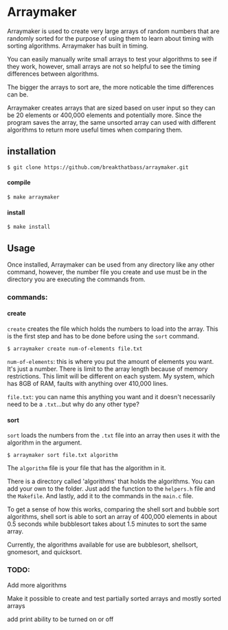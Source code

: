 # Arraymaker

Arraymaker is used to create very large arrays of random numbers that are randomly sorted for the purpose of using them to learn about timing with sorting algorithms. Arraymaker has built in timing.

You can easily manually write small arrays to test your algorithms to see if they work, however, small arrays are not so helpful to see the timing differences between algorithms.

The bigger the arrays to sort are, the more noticable the time differences can be.

Arraymaker creates arrays that are sized based on user input so they can be 20 elements or 400,000 elements and potentially more. Since the program saves the array, the same unsorted array can used with different algorithms to return more useful times when comparing them.

## installation
```
$ git clone https://github.com/breakthatbass/arraymaker.git
```

#### compile
```
$ make arraymaker
```

#### install
```
$ make install
```

## Usage

Once installed, Arraymaker can be used from any directory like any other command, however, the number file you create and use must be in the directory you are executing the commands from. 

### commands:

#### create

```create``` creates the file which holds the numbers to load into the array. This is the first step and has to be done before using the ```sort``` command.

```
$ arraymaker create num-of-elements file.txt
```
```num-of-elements```: this is where you put the amount of elements you want. It's just a number. There is limit to the array length because of memory restrictions. This limit will be different on each system. My system, which has 8GB of RAM, faults with anything over 410,000 lines. 

```file.txt```: you can name this anything you want and it doesn't necessarily need to be a ```.txt```...but why do any other type?

#### sort

```sort``` loads the numbers from the ```.txt``` file into an array then uses it with the algorithm in the argument.

```
$ arraymaker sort file.txt algorithm
```
The ```algorithm``` file is your file that has the algorithm in it.

There is a directory called 'algorithms' that holds the algorithms. You can add your own to the folder. Just add the function to the ```helpers.h``` file and the ```Makefile```. And lastly, add it to the commands in the ```main.c``` file.

To get a sense of how this works, comparing the shell sort and bubble sort algorithms, shell sort is able to sort an array of 400,000 elements in about 0.5 seconds while bubblesort takes about 1.5 minutes to sort the same array. 

Currently, the algorithms available for use are bubblesort, shellsort, gnomesort, and quicksort. 

### TODO:
Add more algorithms

Make it possible to create and test partially sorted arrays and mostly sorted arrays

add print ability to be turned on or off